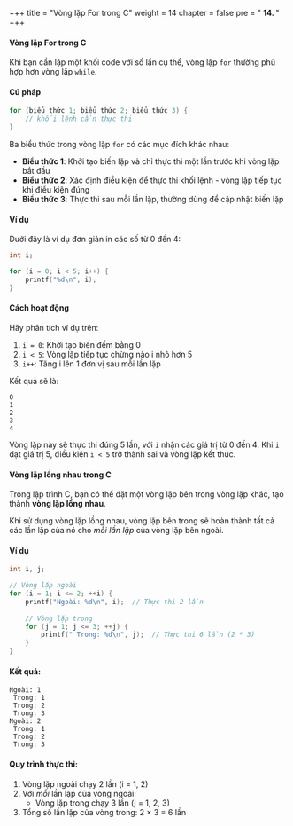 +++
title = "Vòng lặp For trong C"
weight = 14
chapter = false
pre = " <b> 14. </b> "
+++

#### Vòng lặp For trong C

Khi bạn cần lặp một khối code với số lần cụ thể, vòng lặp `for` thường phù hợp hơn vòng lặp `while`.

#### Cú pháp

```c
for (biểu thức 1; biểu thức 2; biểu thức 3) {
    // khối lệnh cần thực thi
}
```

Ba biểu thức trong vòng lặp `for` có các mục đích khác nhau:

* **Biểu thức 1**: Khởi tạo biến lặp và chỉ thực thi một lần trước khi vòng lặp bắt đầu
* **Biểu thức 2**: Xác định điều kiện để thực thi khối lệnh - vòng lặp tiếp tục khi điều kiện đúng
* **Biểu thức 3**: Thực thi sau mỗi lần lặp, thường dùng để cập nhật biến lặp

#### Ví dụ

Dưới đây là ví dụ đơn giản in các số từ 0 đến 4:

```c
int i;

for (i = 0; i < 5; i++) {
    printf("%d\n", i); 
}
```

#### Cách hoạt động

Hãy phân tích ví dụ trên:

1. `i = 0`: Khởi tạo biến đếm bằng 0
2. `i < 5`: Vòng lặp tiếp tục chừng nào i nhỏ hơn 5
3. `i++`: Tăng i lên 1 đơn vị sau mỗi lần lặp

Kết quả sẽ là:
```
0
1  
2
3
4
```

Vòng lặp này sẽ thực thi đúng 5 lần, với `i` nhận các giá trị từ 0 đến 4. Khi `i` đạt giá trị 5, điều kiện `i < 5` trở thành sai và vòng lặp kết thúc.

#### Vòng lặp lồng nhau trong C

Trong lập trình C, bạn có thể đặt một vòng lặp bên trong vòng lặp khác, tạo thành **vòng lặp lồng nhau**.

Khi sử dụng vòng lặp lồng nhau, vòng lặp bên trong sẽ hoàn thành tất cả các lần lặp của nó cho *mỗi lần lặp* của vòng lặp bên ngoài.

#### Ví dụ

```c
int i, j;

// Vòng lặp ngoài
for (i = 1; i <= 2; ++i) {
    printf("Ngoài: %d\n", i);  // Thực thi 2 lần
    
    // Vòng lặp trong
    for (j = 1; j <= 3; ++j) {
        printf(" Trong: %d\n", j);  // Thực thi 6 lần (2 * 3)
    }
}
```

#### Kết quả:
```
Ngoài: 1
 Trong: 1
 Trong: 2
 Trong: 3
Ngoài: 2
 Trong: 1
 Trong: 2
 Trong: 3
```

#### Quy trình thực thi:
1. Vòng lặp ngoài chạy 2 lần (i = 1, 2)
2. Với *mỗi* lần lặp của vòng ngoài:
   - Vòng lặp trong chạy 3 lần (j = 1, 2, 3)  
3. Tổng số lần lặp của vòng trong: 2 × 3 = 6 lần
